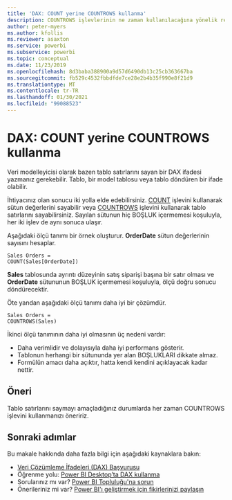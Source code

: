 ```yaml
---
title: 'DAX: COUNT yerine COUNTROWS kullanma'
description: COUNTROWS işlevlerinin ne zaman kullanılacağına yönelik rehber.
author: peter-myers
ms.author: kfollis
ms.reviewer: asaxton
ms.service: powerbi
ms.subservice: powerbi
ms.topic: conceptual
ms.date: 11/23/2019
ms.openlocfilehash: 8d3baba388900a9d57d6490db13c25cb363667ba
ms.sourcegitcommit: fb529c4532fbbdfde7ce28e2b4b35f990e8f21d9
ms.translationtype: MT
ms.contentlocale: tr-TR
ms.lasthandoff: 01/30/2021
ms.locfileid: "99088523"
---
```

# <a name="dax-use-countrows-instead-of-count"></a>DAX: COUNT yerine COUNTROWS kullanma

Veri modelleyicisi olarak bazen tablo satırlarını sayan bir DAX ifadesi yazmanız gerekebilir. Tablo, bir model tablosu veya tablo döndüren bir ifade olabilir.

İhtiyacınız olan sonucu iki yolla elde edebilirsiniz. [COUNT](/dax/count-function-dax) işlevini kullanarak sütun değerlerini sayabilir veya [COUNTROWS](/dax/countrows-function-dax) işlevini kullanarak tablo satırlarını sayabilirsiniz. Sayılan sütunun hiç BOŞLUK içermemesi koşuluyla, her iki işlev de aynı sonuca ulaşır.

Aşağıdaki ölçü tanımı bir örnek oluşturur. **OrderDate** sütun değerlerinin sayısını hesaplar.

```dax
Sales Orders =
COUNT(Sales[OrderDate])
```

**Sales** tablosunda ayrıntı düzeyinin satış siparişi başına bir satır olması ve **OrderDate** sütununun BOŞLUK içermemesi koşuluyla, ölçü doğru sonucu döndürecektir.

Öte yandan aşağıdaki ölçü tanımı daha iyi bir çözümdür.

```dax
Sales Orders =
COUNTROWS(Sales)
```

İkinci ölçü tanımının daha iyi olmasının üç nedeni vardır:

- Daha verimlidir ve dolayısıyla daha iyi performans gösterir.
- Tablonun herhangi bir sütununda yer alan BOŞLUKLARI dikkate almaz.
- Formülün amacı daha açıktır, hatta kendi kendini açıklayacak kadar nettir.

## <a name="recommendation"></a>Öneri

Tablo satırlarını saymayı amaçladığınız durumlarda her zaman COUNTROWS işlevini kullanmanızı öneririz.

## <a name="next-steps"></a>Sonraki adımlar

Bu makale hakkında daha fazla bilgi için aşağıdaki kaynaklara bakın:

- [Veri Çözümleme İfadeleri (DAX) Başvurusu](/dax/)
- Öğrenme yolu: [Power BI Desktop’ta DAX kullanma](/learn/paths/dax-power-bi/)
- Sorularınız mı var? [Power BI Topluluğu'na sorun](https://community.powerbi.com/)
- Önerileriniz mi var? [Power BI'ı geliştirmek için fikirlerinizi paylaşın](https://ideas.powerbi.com)